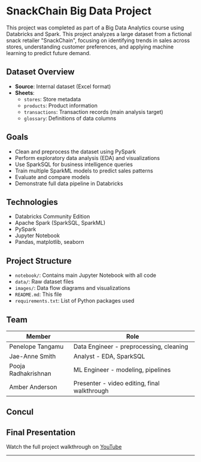 # SnackChain Big Data Project

This project was completed as part of a Big Data Analytics course using Databricks and Spark.
This project analyzes a large dataset from a fictional snack retailer "SnackChain", focusing on identifying trends in sales across stores, understanding customer preferences, and applying machine learning to predict future demand.

## Dataset Overview

- **Source**: Internal dataset (Excel format)
- **Sheets**:
  - `stores`: Store metadata
  - `products`: Product information
  - `transactions`: Transaction records (main analysis target)
  - `glossary`: Definitions of data columns

## Goals

- Clean and preprocess the dataset using PySpark
- Perform exploratory data analysis (EDA) and visualizations
- Use SparkSQL for business intelligence queries
- Train multiple SparkML models to predict sales patterns
- Evaluate and compare models
- Demonstrate full data pipeline in Databricks

## Technologies

- Databricks Community Edition
- Apache Spark (SparkSQL, SparkML)
- PySpark
- Jupyter Notebook
- Pandas, matplotlib, seaborn

## Project Structure

- `notebook/`: Contains main Jupyter Notebook with all code
- `data/`: Raw dataset files
- `images/`: Data flow diagrams and visualizations
- `README.md`: This file
- `requirements.txt`: List of Python packages used

## Team 

| Member | Role |
|--------|------|
| Penelope Tangamu    | Data Engineer - preprocessing, cleaning |
| Jae-Anne Smith      | Analyst - EDA, SparkSQL |
| Pooja Radhakrishnan | ML Engineer - modeling, pipelines |
| Amber Anderson      | Presenter - video editing, final walkthrough |

## Concul

## Final Presentation

Watch the full project walkthrough on [YouTube](#)

---



